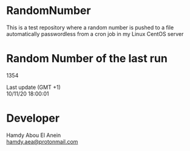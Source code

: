 # RandomNumber    
This is a test repository where a random number is pushed to a file automatically passwordless from a cron job in my Linux CentOS server    
# Random Number of the last run   
1354
      
Last update (GMT +1)    
10/11/20 18:00:01
# Developer    
Hamdy Abou El Anein   
hamdy.aea@protonmail.com
